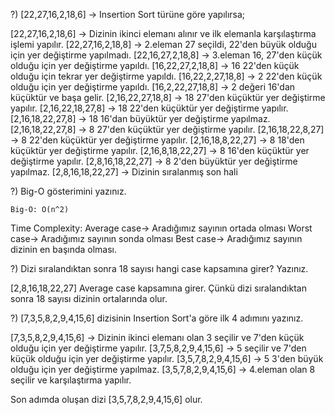  ?) [22,27,16,2,18,6] -> Insertion Sort türüne göre yapılırsa;
	

[22,27,16,2,18,6] ->  Dizinin ikinci elemanı alınır ve ilk elemanla karşılaştırma işlemi yapılır.
[22,27,16,2,18,8] ->  2.eleman 27 seçildi, 22'den büyük olduğu için yer değiştirme yapılmadı.
[22,16,27,2,18,8] ->  3.eleman 16, 27'den küçük olduğu için yer değiştirme yapıldı.
[16,22,27,2,18,8] ->  16 22'den küçük olduğu için tekrar yer değiştirme yapıldı.
[16,22,2,27,18,8] ->  2 22'den küçük olduğu için yer değiştirme yapıldı.
[16,2,22,27,18,8] ->  2 değeri 16'dan küçüktür ve başa gelir.
[2,16,22,27,18,8] ->  18 27'den küçüktür yer değiştirme yapılır.
[2,16,22,18,27,8] ->  18 22'den küçüktür yer değiştirme yapılır.
[2,16,18,22,27,8] ->  18 16'dan büyüktür yer değiştirme yapılmaz.
[2,16,18,22,27,8] ->  8 27'den küçüktür yer değiştirme yapılır.
[2,16,18,22,8,27] ->  8 22'den küçüktür yer değiştirme yapılır.
[2,16,18,8,22,27] ->  8 18'den küçüktür yer değiştirme yapılır.
[2,16,8,18,22,27] ->  8 16'den küçüktür yer değiştirme yapılır.
[2,8,16,18,22,27] ->  8 2'den büyüktür yer değiştirme yapılmaz.
[2,8,16,18,22,27] ->  Dizinin sıralanmış son hali


 ?) Big-O gösterimini yazınız.

	Big-O: O(n^2)

Time Complexity: 
Average case-> Aradığımız sayının ortada olması
Worst case-> Aradığımız sayının sonda olması
Best case-> Aradığımız sayının dizinin en başında olması.

 ?) Dizi sıralandıktan sonra 18 sayısı hangi case kapsamına girer? Yazınız.

[2,8,16,18,22,27]
Average case kapsamına girer. Çünkü dizi sıralandıktan sonra 18 sayısı dizinin ortalarında olur.


 ?) [7,3,5,8,2,9,4,15,6] dizisinin Insertion Sort'a göre ilk 4 adımını yazınız.


[7,3,5,8,2,9,4,15,6] ->  Dizinin ikinci elemanı olan 3 seçilir ve 7'den küçük olduğu için yer değiştirme yapılır.
[3,7,5,8,2,9,4,15,6] ->  5 seçilir ve 7'den küçük olduğu için yer değiştirme yapılır.
[3,5,7,8,2,9,4,15,6] ->  5 3'den büyük olduğu için yer değiştirme yapılmaz.
[3,5,7,8,2,9,4,15,6] ->  4.eleman olan 8 seçilir ve karşılaştırma yapılır.

Son adımda  oluşan dizi [3,5,7,8,2,9,4,15,6] olur.



